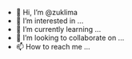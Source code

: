 - 👋 Hi, I’m @zuklima
- 👀 I’m interested in ...
- 🌱 I’m currently learning ...
- 💞️ I’m looking to collaborate on ...
- 📫 How to reach me ...

<!---
zuklima/zuklima is a ✨ special ✨ repository because its `README.md` (this file) appears on your GitHub profile.
You can click the Preview link to take a look at your changes.
--->
